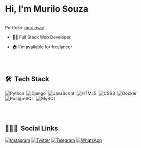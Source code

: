<h1 align="left">Hi, I'm Murilo Souza</h1>
<br>
Portfolio: <a href="https://murilosav.github.io/portfolio/">murilosav</a>

- 👨‍💻 Full Stack Web Developer

- 🏠 I'm available for freelancer

<br><br>

## 🛠 &nbsp;Tech Stack

![Python](https://img.shields.io/badge/-Python-05122A?style=flat&logo=python)&nbsp;
![Django](https://img.shields.io/badge/-Django-05122A?style=flat&logo=django)&nbsp;
![JavaScript](https://img.shields.io/badge/-JavaScript-05122A?style=flat&logo=javascript)&nbsp;
![HTML5](https://img.shields.io/badge/-HTML-05122A?style=flat&logo=HTML5)&nbsp;
![CSS3](https://img.shields.io/badge/-CSS-05122A?style=flat&logo=CSS3&logoColor=1572B6)&nbsp;
![Docker](https://img.shields.io/badge/-Docker-05122A?style=flat&logo=docker)&nbsp;
![PostgreSQL](https://img.shields.io/badge/-PostgreSQL-05122A?style=flat&logo=postgresql)&nbsp;
![MySQL](https://img.shields.io/badge/-MySQL-05122A?style=flat&logo=mysql)&nbsp;


<br><br>

## 👨🏽‍🦲 &nbsp;Social Links

[![Instagram](https://img.shields.io/badge/-murilos4v-05122A?style=flat&logo=instagram)](https://www.instagram.com/murilos4v/)
[![Twitter](https://img.shields.io/badge/-murilos4v-05122A?style=flat&logo=x)](https://x.com/murilos4v)
[![Telegram](https://img.shields.io/badge/-murilos4v-05122A?style=flat&logo=telegram)](https://t.me/murilos4v)
[![WhatsApp](https://img.shields.io/badge/-Murilo%20Souza-05122A?style=flat&logo=whatsapp)](https://api.whatsapp.com/send/?phone=5542998685557)
